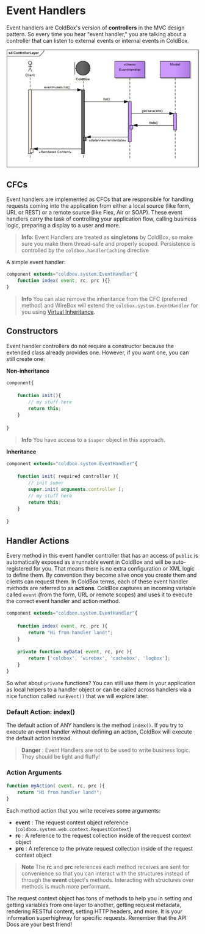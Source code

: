 # Event Handlers

Event handlers are ColdBox's version of **controllers** in the MVC design pattern. So every time you hear "event handler," you are talking about a controller that can listen to external events or internal events in ColdBox.

<img src="/images/ControllerLayer.jpg">

## CFCs
Event handlers are implemented as CFCs that are responsible for handling requests coming into the application from either a local source (like form, URL or REST) or a remote source (like Flex, Air or SOAP). These event handlers carry the task of controlling your application flow, calling business logic, preparing a display to a user and more.

> **Info:** Event Handlers are treated as **singletons** by ColdBox, so make sure you make them thread-safe and properly scoped. Persistence is controlled by the <code>coldbox.handlerCaching</code> directive

A simple event handler:
```js
component extends="coldbox.system.EventHandler"{
    function index( event, rc, prc ){}
}
```

> **Info** You can also remove the inheritance from the CFC (preferred method) and WireBox will extend the <code>coldbox.system.EventHandler</code> for you using [Virtual Inheritance](https://wirebox.ortusbooks.com/content/virtual_inheritance/).

## Constructors
Event handler controllers do not require a constructor because the extended class already provides one.  However, if you want one, you can still create one:

**Non-inheritance**
```js
component{

	function init(){
		// my stuff here
		return this;
	}

}
```

> **Info** You have access to a <code>$super</code> object in this approach.

**Inheritance**

```js
component extends="coldbox.system.EventHandler"{

	function init( required controller ){
		// init super
		super.init( arguments.controller );
		// my stuff here
		return this;
	}

}
```

## Handler Actions
Every method in this event handler controller that has an access of `public` is automatically exposed as a runnable event in ColdBox and will be auto-registered for you. That means there is no extra configuration or XML logic to define them. By convention they become alive once you create them and clients can request them. In ColdBox terms, each of these event handler methods are referred to as **actions**. ColdBox captures an incoming variable called `event` (from the form, URL or remote scopes) and uses it to execute the correct event handler and action method.

```js
component extends="coldbox.system.EventHandler"{

	function index( event, rc, prc ){
		return "Hi from handler land!";
	}

	private function myData( event, rc, prc ){
		return ['coldbox', 'wirebox', 'cachebox', 'logbox'];
	}
}
```

So what about <code>private</code> functions?  You can still use them in your application as local helpers to a handler object or can be called across handlers via a nice function called <code>runEvent()</code> that we will explore later.


### Default Action: index()
The default action of ANY handlers is the method `index()`.  If you try to execute an event handler without defining an action, ColdBox will execute the default action instead.

> **Danger** : Event Handlers are not to be used to write business logic.  They should be light and fluffy!


### Action Arguments

```js
function myAction( event, rc, prc ){
	return "Hi from handler land!";
}
```

Each method action that you write receives some arguments:

* **event** : The request context object reference (<code>coldbox.system.web.context.RequestContext</code>)
* **rc** : A reference to the request collection inside of the request context object
* **prc** : A reference to the private request collection inside of the request context object

> **Note** The **rc** and **prc** references each method receives are sent for convenience so that you can interact with the structures instead of through the **event** object's methods. Interacting with structures over methods is much more performant.

The request context object has tons of methods to help you in setting and getting variables from one layer to another, getting request metadata, rendering RESTful content, setting HTTP headers, and more. It is your information superhighway for specific requests. Remember that the API Docs are your best friend!
